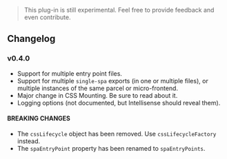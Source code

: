 > This plug-in is still experimental.  Feel free to provide feedback and even contribute.

## Changelog

### v0.4.0

+ Support for multiple entry point files.
+ Support for multiple `single-spa` exports (in one or multiple files), or multiple instances of the same parcel or 
micro-frontend.
+ Major change in CSS Mounting.  Be sure to read about it.
+ Logging options (not documented, but Intellisense should reveal them).

#### BREAKING CHANGES

+ The `cssLifecycle` object has been removed.  Use `cssLifecycleFactory` instead.
+ The `spaEntryPoint` property has been renamed to `spaEntryPoints`.
